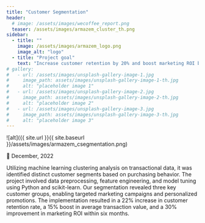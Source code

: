 ```yaml
---
title: "Customer Segmentation"
header:
  # image: /assets/images/wecoffee_report.png
  teaser: /assets/images/armazem_cluster_th.png
sidebar:
  - title: ""
    image: /assets/images/armazem_logo.png
    image_alt: "logo"
  - title: "Project goal"
    text: "Increase customer retention by 20% and boost marketing ROI by 25% through the implementation of a data-driven customer segmentation strategy for Armazém Rio's retail operations."
# gallery:
#   - url: /assets/images/unsplash-gallery-image-1.jpg
#     image_path: assets/images/unsplash-gallery-image-1-th.jpg
#     alt: "placeholder image 1"
#   - url: /assets/images/unsplash-gallery-image-2.jpg
#     image_path: assets/images/unsplash-gallery-image-2-th.jpg
#     alt: "placeholder image 2"
#   - url: /assets/images/unsplash-gallery-image-3.jpg
#     image_path: assets/images/unsplash-gallery-image-3-th.jpg
#     alt: "placeholder image 3"
---
```


![alt]({{ site.url }}{{ site.baseurl }}/assets/images/armazem_csegmentation.png)

📅 December, 2022

Utilizing machine learning clustering analysis on transactional data, it was identified distinct customer segments based on purchasing behavior. The project involved data preprocessing, feature engineering, and model tuning using Python and scikit-learn. Our segmentation revealed three key customer groups, enabling targeted marketing campaigns and personalized promotions. The implementation resulted in a 22% increase in customer retention rate, a 15% boost in average transaction value, and a 30% improvement in marketing ROI within six months.

<!-- {% include gallery caption="This is a sample gallery to go along with this case study." %} -->